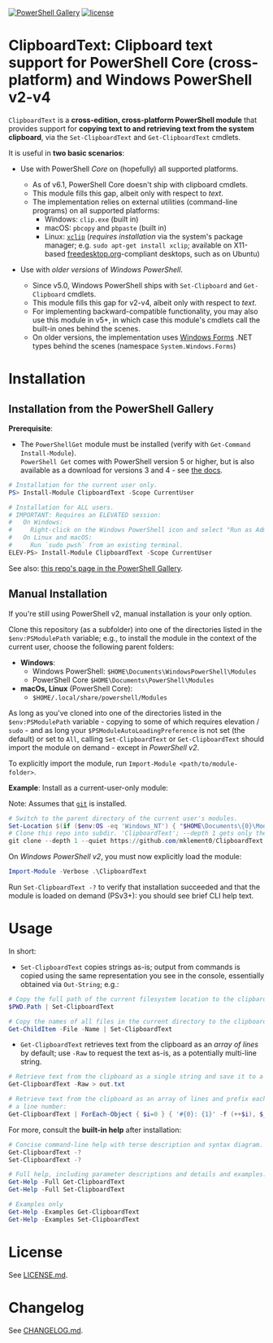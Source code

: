 [![PowerShell Gallery](https://img.shields.io/powershellgallery/dt/ClipboardText.svg)](https://powershellgallery.com/packages/ClipboardText) [![license](https://img.shields.io/badge/license-MIT-blue.svg)](https://github.com/mklement0/ClipboardText/blob/master/LICENSE.md)

<!-- START doctoc -->
<!-- END doctoc -->

# ClipboardText: Clipboard text support for PowerShell Core (cross-platform) and Windows PowerShell v2-v4

`ClipboardText` is a **cross-edition, cross-platform PowerShell module** that provides support
for **copying text to and retrieving text from the system clipboard**, via the `Set-ClipboardText` and `Get-ClipboardText` cmdlets.

It is useful in **two basic scenarios**:

* Use with PowerShell _Core_ on (hopefully) all supported platforms.
  * As of v6.1, PowerShell Core doesn't ship with clipboard cmdlets.
  * This module fills this gap, albeit only with respect to _text_.  
  * The implementation relies on external utilities (command-line programs) on all supported platforms:
    * Windows: `clip.exe` (built in)
    * macOS: `pbcopy` and `pbpaste` (built in)
    * Linux: [`xclip`](https://github.com/astrand/xclip) (_requires installation_ via the system's package manager; e.g. `sudo apt-get install xclip`; available on X11-based [freedesktop.org](https://www.freedesktop.org/wiki/)-compliant desktops, such as on Ubuntu)

* Use with _older versions_ of _Windows PowerShell_.

  * Since v5.0, Windows PowerShell ships with `Set-Clipboard` and `Get-Clipboard` cmdlets.
  * This module fills this gap for v2-v4, albeit only with respect to _text_.  
  * For implementing backward-compatible functionality, you may also use this module in v5+, in which case this module's cmdlets call the built-in ones behind the scenes.
  * On older versions, the implementation uses [Windows Forms](https://en.wikipedia.org/wiki/Windows_Forms) .NET types behind the scenes (namespace `System.Windows.Forms`)

# Installation

## Installation from the PowerShell Gallery

**Prerequisite**:
 * The `PowerShellGet` module must be installed (verify with `Get-Command Install-Module`).  
   `PowerShell Get` comes with PowerShell version 5 or higher, but is also available as a download for versions 3 and 4 - see [the docs](https://docs.microsoft.com/en-us/powershell/gallery/installing-psget).

```powershell
# Installation for the current user only.
PS> Install-Module ClipboardText -Scope CurrentUser

# Installation for ALL users.
# IMPORTANT: Requires an ELEVATED session:
#   On Windows: 
#     Right-click on the Windows PowerShell icon and select "Run as Administrator".
#   On Linux and macOS:
#     Run `sudo pwsh` from an existing terminal.
ELEV-PS> Install-Module ClipboardText -Scope CurrentUser
```

See also: [this repo's page in the PowerShell Gallery](https://www.powershellgallery.com/packages/ClipboardText).

## Manual Installation

If you're still using PowerShell v2, manual installation is your only option.

Clone this repository (as a subfolder) into one of the directories listed in the `$env:PSModulePath` variable; e.g., to install the module in the context of the current user, choose the following parent folders:
  * **Windows**:
    * Windows PowerShell: `$HOME\Documents\WindowsPowerShell\Modules`
    * PowerShell Core `$HOME\Documents\PowerShell\Modules`
  * **macOs, Linux** (PowerShell Core): 
    * `$HOME/.local/share/powershell/Modules`

As long as you've cloned into one of the directories listed in the `$env:PSModulePath` variable - copying to some of which requires elevation / `sudo` - and as long your `$PSModuleAutoLoadingPreference` is not set (the default) or set to `All`, calling `Set-ClipboardText` or `Get-ClipboardText` should import the module on demand - except in _PowerShell v2_.

To explicitly import the module, run `Import-Module <path/to/module-folder>`.

**Example**: Install as a current-user-only module:

Note: Assumes that [`git`](https://git-scm.com/) is installed.

```powershell
# Switch to the parent directory of the current user's modules.
Set-Location $(if ($env:OS -eq 'Windows_NT') { "$HOME\Documents\{0}\Modules" -f ('WindowsPowerShell', 'PowerShell')[[bool]$IsCoreClr] } else { "$HOME/.local/share/powershell/Modules" })
# Clone this repo into subdir. 'ClipboardText'; --depth 1 gets only the latest revision.
git clone --depth 1 --quiet https://github.com/mklement0/ClipboardText
```

On _Windows PowerShell v2_, you must now explicitly load the module:

```powershell
Import-Module -Verbose .\ClipboardText
```

Run `Set-ClipboardText -?` to verify that installation succeeded and that the module is loaded on demand (PSv3+):
you should see brief CLI help text.

# Usage

In short:

* `Set-ClipboardText` copies strings as-is; output from commands is copied using the same representation you see in the console, essentially obtained via `Out-String`; e.g.:

```powershell
# Copy the full path of the current filesystem location to the clipbard:
$PWD.Path | Set-ClipboardText

# Copy the names of all files in the current directory to the clipboard:
Get-ChildItem -File -Name | Set-ClipboardText
```

* `Get-ClipboardText` retrieves text from the clipboard as an _array of lines_ by default; use `-Raw` to request the text as-is, as a potentially multi-line string.

```powershell
# Retrieve text from the clipboard as a single string and save it to a file:
Get-ClipboardText -Raw > out.txt

# Retrieve text from the clipboard as an array of lines and prefix each with
# a line number:
Get-ClipboardText | ForEach-Object { $i=0 } { '#{0}: {1}' -f (++$i), $_ }
```

For more, consult the **built-in help** after installation:

```powershell
# Concise command-line help with terse description and syntax diagram.
Get-ClipboardText -?
Set-ClipboardText -?

# Full help, including parameter descriptions and details and examples.
Get-Help -Full Get-ClipboardText
Get-Help -Full Set-ClipboardText

# Examples only
Get-Help -Examples Get-ClipboardText
Get-Help -Examples Set-ClipboardText
```

# License

See [LICENSE.md](./LICENSE.md).

# Changelog

See [CHANGELOG.md](./CHANGELOG.md).
